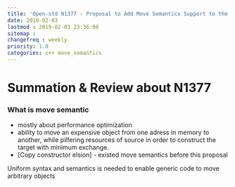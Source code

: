 ```yaml
---
title: 'Open-std N1377 - Proposal to Add Move Semantics Support to the C++ Language'
date: 2019-02-03
lastmod : 2019-02-03 23:36:00
sitemap :
changefreq : weekly
priority: 1.0
categories: c++ move_semantics
---
```


# Summation & Review about N1377

### What is move semantic
* mostly about performance optimization
* ability to move an expensive object from one adress in memory to another, while pilfering resources of source in order to construct the target with minimum exchange.
* [Copy constructor elsion] - existed move semantics before this proposal

Uniform syntax and semantics is needed to enable generic code to move arbitrary objects


  [Copy constructor elision]: <https://en.cppreference.com/w/cpp/language/copy_elision>
